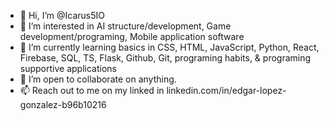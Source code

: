 - 👋 Hi, I’m @Icarus5IO
- 👀 I’m interested in AI structure/development, Game development/programing, Mobile application software
- 🌱 I’m currently learning basics in CSS, HTML, JavaScript, Python, React, Firebase, SQL, TS, Flask, Github, Git, programing habits, & programing supportive applications
- 💞️ I’m open to collaborate on anything.
- 📫 Reach out to me on my linked in linkedin.com/in/edgar-lopez-gonzalez-b96b10216
